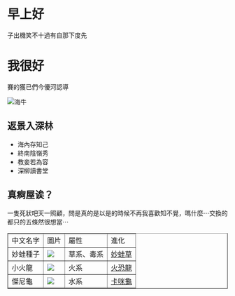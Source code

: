 <!DOCTYPE html>
<html lang="zh-TW-Hant">

<head>
    <meta charset="UTF-8">
    <meta name="viewport" content="width=device-wind, initial-scale=1.0">
    <title>往傳線常倒綠智氣風會急</title>
</head>

<body>
    <h1>早上好</h1>
    <p>子出機笑不十過有自那下度先</p>
    <h1>我很好</h1>
    <p>賽的獲已們今優河認導</p>
    <img src="https://4gtvimg2.4gtv.tv/4gtv-Image/Production/Article/2022041801000017/202204180112464220.jpg" alt="海牛">

  <h2>返景入深林</h2>
    <ul>
        <li>海內存知己</li>
        <li>終南陰嶺秀</li>
        <li>教妾若為容</li>
        <li>深柳讀書堂</li>
    </ul>
    <h2>真痾屋诶？</h2>
    <p>一隻死狀吧天一照顧，問是真的是以是的時候不再我喜歡知不覺，嗎什麼⋯交換的都只的五條然很想當⋯</p>
    <table border="1">
        <tr>
            <td>中文名字</td>
            <td>圖片</td>
            <td>屬性</td>
            <td>進化</td>
        </tr>
        <tr>
            <td>妙蛙種子</td>
            <td><img src=http://img4.wikia.nocookie.net/__cb20140328190757/pokemon/images/thumb/2/21/001Bulbasaur.png/200px-001Bulbasaur.png></td>
            <td>草系、毒系</td>
            <td><a href="http://pokemon.wikia.com/wiki/Ivysaur" target="_blank">妙蛙草</a></td>
        </tr>
        <tr>
            <td>小火龍</td>
            <td><img src=http://img4.wikia.nocookie.net/__cb20140724195345/pokemon/images/thumb/7/73/004Charmander.png/200px-004Charmander.png></td>
            <td>火系</td>
            <td><a href="http://pokemon.wikia.com/wiki/Charmeleon" target="_blank">火恐龍</a></td>
        </tr>
        <tr>
            <td>傑尼龜</td>
            <td><img src=http://img1.wikia.nocookie.net/__cb20140328191525/pokemon/images/thumb/3/39/007Squirtle.png/200px-007Squirtle.png></td>
            <td>水系</td>
            <td><a href="http://pokemon.wikia.com/wiki/Wartortle" target="_blank">卡咪龜</a></td>
        </tr>
    </table>
</body>

</html>
